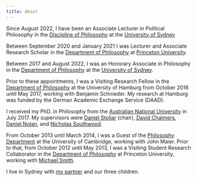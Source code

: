```yaml
---
title: About
---
```


Since August 2022, I have been an Associate Lecturer in Political Philosophy in the [Discipline of Philosophy](http://sydney.edu.au/arts/philosophy/) at the [University of Sydney](https://sydney.edu.au/)

Between September 2020 and January 2021 I was Lecturer and Associate
Research Scholar in the [Department of Philosophy](https://philosophy.princeton.edu) at [Princeton
University](https://www.princeton.edu).

Between 2017 and August 2022, I was an Honorary Associate in Philosophy in the
[Department of Philosophy](http://sydney.edu.au/arts/philosophy/) at the
[University of Sydney](https://sydney.edu.au/).

Prior to these appointments, I was a Visiting Research Fellow in the [Department of
Philosophy](https://www.philosophie.uni-hamburg.de/en.html) at the University of
Hamburg from October 2016 until May 2017, working with Benjamin
Schnieder. My research at Hamburg was funded by the German Academic Exchange Service
(DAAD).

I received my PhD. in Philosophy from the [Australian
National University](http://philrsss.anu.edu.au) in July 2017. My
supervisors were [Daniel
Stoljar](http://philrsss.anu.edu.au/profile/daniel-stoljar) (chair),
[David Chalmers](http://philrsss.anu.edu.au/profile/david-chalmers),
[Daniel Nolan](http://philosophy.nd.edu/people/faculty/daniel-nolan/),
and [Nicholas
Southwood](http://philrsss.anu.edu.au/profile/nicholas-southwood).

From October 2013 until March 2014, I was a Guest of the [Philosophy
Department](http://www.phil.cam.ac.uk/) at the University of Cambridge, working
with John Maier. Prior to that, from
October 2012 until May 2013, I was a Visiting Student Research Collaborator in
the [Department of Philosophy](https://philosophy.princeton.edu) at Princeton
University, working with [Michael Smith](http://princeton.edu/~msmith/).

I live in Sydney with [my
partner](https://www.luaraferracioli.com) and our three children.
